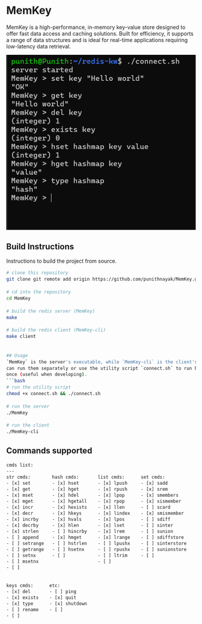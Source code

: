 # MemKey
MemKey is a high-performance, in-memory key-value store designed to offer fast data access and caching solutions. Built for efficiency, it supports a range of data structures and is ideal for real-time applications requiring low-latency data retrieval.

![Screeenshot of the client program](/Screenshot.png)

## Build Instructions
Instructions to build the project from source.
```bash
# clone this repository
git clone git remote add origin https://github.com/punithnayak/MemKey.git && cd MemKey

# cd into the repository
cd MemKey

# build the redis server (MemKey)
make

# build the redis client (MemKey-cli)
make client


## Usage
`MemKey` is the server's executable, while `MemKey-cli` is the client's. You
can run them separately or use the utility script `connect.sh` to run both at
once (useful when developing).
```bash
# run the utility script
chmod +x connect.sh && ./connect.sh

# run the server
./MemKey

# run the client
./MemKey-cli
```

## Commands supported
```
cmds list:
---
str cmds:        hash cmds:       list cmds:      set cmds:  
- [x] set        - [x] hset       - [x] lpush     - [x] sadd 
- [x] get        - [x] hget       - [x] rpush     - [x] srem 
- [x] mset       - [x] hdel       - [x] lpop      - [x] smembers  
- [x] mget       - [x] hgetall    - [x] rpop      - [x] sismember  
- [x] incr       - [x] hexists    - [x] llen      - [ ] scard  
- [x] decr       - [x] hkeys      - [x] lindex    - [x] smismember
- [x] incrby     - [x] hvals      - [x] lpos      - [ ] sdiff
- [x] decrby     - [x] hlen       - [x] lset      - [ ] sinter
- [x] strlen     - [ ] hincrby    - [x] lrem      - [ ] sunion
- [ ] append     - [x] hmget      - [x] lrange    - [ ] sdiffstore
- [ ] setrange   - [ ] hstrlen    - [ ] lpushx    - [ ] sinterstore
- [ ] getrange   - [ ] hsetnx     - [ ] rpushx    - [ ] sunionstore
- [ ] setnx      - [ ]            - [ ] ltrim     - [ ]
- [ ] msetnx                      - [ ]           
- [ ] 


keys cmds:      etc:
- [x] del       - [ ] ping
- [x] exists    - [x] quit
- [x] type      - [x] shutdown
- [ ] rename    - [ ] 
- [ ]
```


